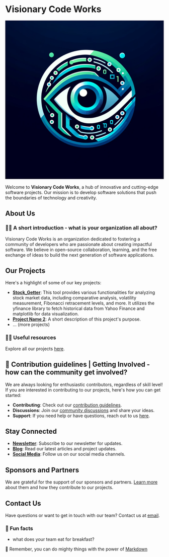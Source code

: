 # Visionary Code Works

<!--
Creating a README file for an organization like "Visionary Code Works" on a platform like GitHub or GitLab is different from a project-specific README. This organizational README typically provides an overview of the organization, its mission, projects, and how to get involved or contribute. Here's a template you can use as a starting point:
-->

[![Visionary Code Works Logo](/img/VCW_tech_logo.png)](https://github.com/Visionary-Code-Works)

Welcome to **Visionary Code Works**, a hub of innovative and cutting-edge software projects. Our mission is to develop software solutions that push the boundaries of technology and creativity.

## About Us

### 🙋‍♀️ A short introduction - what is your organization all about?

Visionary Code Works is an organization dedicated to fostering a community of developers who are passionate about creating impactful software. We believe in open-source collaboration, learning, and the free exchange of ideas to build the next generation of software applications.

## Our Projects

Here's a highlight of some of our key projects:

- **[Stock_Getter](https://github.com/Visionary-Code-Works/stock_getter)**: This tool provides various functionalities for analyzing stock market data, including comparative analysis, volatility measurement, Fibonacci retracement 
                                                                            levels, and more. It utilizes the yfinance library to fetch historical data from Yahoo Finance and matplotlib for data visualization.
- **[Project Name 2](link-to-repository)**: A short description of this project's purpose.
- ... (more projects)

### 👩‍💻 Useful resources <!-- where can the community find your docs? Is there anything else the community should know? -->

Explore all our projects [here](link-to-projects-page).

## 🌈 Contribution guidelines | Getting Involved - how can the community get involved?

We are always looking for enthusiastic contributors, regardless of skill level! If you are interested in contributing to our projects, here's how you can get started:

- **Contributing**: Check out our [contribution guidelines](link-to-contribution-guidelines).
- **Discussions**: Join our [community discussions](link-to-discussions-forum) and share your ideas.
- **Support**: If you need help or have questions, reach out to us [here](link-to-support-channel).

## Stay Connected

- **[Newsletter](link-to-newsletter)**: Subscribe to our newsletter for updates.
- **[Blog](link-to-blog)**: Read our latest articles and project updates.
- **[Social Media](link-to-social-media)**: Follow us on our social media channels.

## Sponsors and Partners

We are grateful for the support of our sponsors and partners. [Learn more](link-to-sponsors-page) about them and how they contribute to our projects.

## Contact Us

Have questions or want to get in touch with our team? Contact us at [email](mailto:contact-email).

### 🍿 Fun facts

- what does your team eat for breakfast?

🧙 Remember, you can do mighty things with the power of [Markdown](https://docs.github.com/github/writing-on-github/getting-started-with-writing-and-formatting-on-github/basic-writing-and-formatting-syntax)
